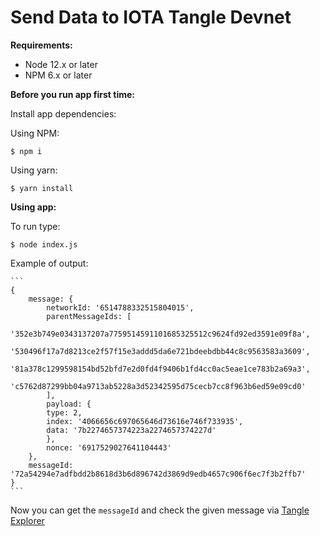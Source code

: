 # Send Data to IOTA Tangle Devnet


**Requirements:**

*	Node 12.x or later
*	NPM 6.x or later

**Before you run app first time:**

Install app dependencies:

Using NPM:

```$ npm i```
    
Using yarn:

```$ yarn install```

**Using app:**

To run type:

```$ node index.js```

Example of output:

    ```
    {
        message: {
            networkId: '6514788332515804015',
            parentMessageIds: [
                '352e3b749e0343137207a7759514591101685325512c9624fd92ed3591e09f8a',
                '530496f17a7d8213ce2f57f15e3addd5da6e721bdeebdbb44c8c9563583a3609',
                '81a378c1299598154bd52bfd7e2d0fd4f9406b1fd4cc0ac5eae1ce783b2a69a3',
                'c5762d87299bb04a9713ab5228a3d52342595d75cecb7cc8f963b6ed59e09cd0'
            ],
            payload: {
            type: 2,
            index: '4066656c697065646d73616e746f733935',
            data: '7b2274657374223a2274657374227d'
            },
            nonce: '6917529027641104443'
        },
        messageId: '72a54294e7adfbdd2b8618d3b6d896742d3869d9edb4657c906f6ec7f3b2ffb7'
    }
    ```
Now you can get the `messageId` and check the given message via [Tangle Explorer](https://explorer.iota.org/devnet)





